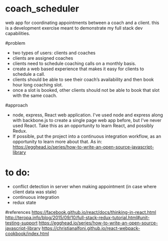 # coach_scheduler
web app for coordinating appointments between a coach and a client.  this is a development exercise meant to demonstrate my full stack dev capabilities.

#problem
- two types of users: clients and coaches
- clients are assigned coaches
- clients need to schedule coaching calls on a monthly basis. 
- create a web based experience that makes it easy for clients to schedule a call. 
- clients should be able to see their coach’s availability and then book hour long coaching slot. 
- once a slot is booked, other clients should not be able to book that slot with the same coach. 

#approach
- node, express, React web application.  I've used node and express along with backbone.js to create a single page web app before, but I've never used React.  Take this as an opportunity to learn React, and possibly Redux.
- If possible, put the project into a continuous integration workflow, as an opportunity to learn more about that.  As in: https://egghead.io/series/how-to-write-an-open-source-javascript-library

# to do:
- conflict detection in server when making appointment (in case where client data was stale)
- continuous integration
- redux state

#references
https://facebook.github.io/react/docs/thinking-in-react.html
http://teropa.info/blog/2015/09/10/full-stack-redux-tutorial.html#unit-testing-support
https://egghead.io/series/how-to-write-an-open-source-javascript-library
https://christianalfoni.github.io/react-webpack-cookbook/index.html

